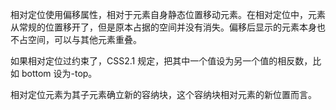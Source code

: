 相对定位使用偏移属性，相对于元素自身静态位置移动元素。在相对定位中，元素从常规的位置移开了，但是原本占据的空间并没有消失。偏移后显示的元素本身也不占空间，可以与其他元素重叠。

如果相对定位过约束了，CSS2.1 规定，把其中一个值设为另一个值的相反数，比如 bottom 设为-top。

相对定位元素为其子元素确立新的容纳块，这个容纳块相对元素的新位置而言。
